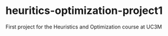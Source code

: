 # heuritics-optimization-project1

First project for the Heuristics and Optimization course at UC3M
